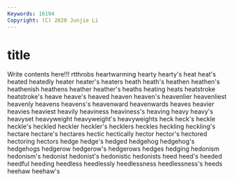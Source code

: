 ```yaml
---
Keywords: 16194
Copyright: (C) 2020 Junjie Li
---
```


# title

Write contents here!!!
rtthrobs 
heartwarming 
hearty 
hearty's 
heat 
heat's
heated 
heatedly 
heater 
heater's 
heaters 
heath 
heath's 
heathen 
heathen's 
heathenish
heathens 
heather 
heather's 
heaths 
heating 
heats 
heatstroke 
heatstroke's 
heave 
heave's
heaved 
heaven 
heaven's 
heavenlier 
heavenliest 
heavenly 
heavens 
heavens's 
heavenward 
heavenwards
heaves 
heavier 
heavies 
heaviest 
heavily 
heaviness 
heaviness's 
heaving 
heavy 
heavy's
heavyset 
heavyweight 
heavyweight's 
heavyweights 
heck 
heck's 
heckle 
heckle's 
heckled 
heckler
heckler's 
hecklers 
heckles 
heckling 
heckling's 
hectare 
hectare's 
hectares 
hectic 
hectically
hector 
hector's 
hectored 
hectoring 
hectors 
hedge 
hedge's 
hedged 
hedgehog 
hedgehog's
hedgehogs 
hedgerow 
hedgerow's 
hedgerows 
hedges 
hedging 
hedonism 
hedonism's 
hedonist 
hedonist's
hedonistic 
hedonists 
heed 
heed's 
heeded 
heedful 
heeding 
heedless 
heedlessly 
heedlessness
heedlessness's 
heeds 
heehaw 
heehaw's 
